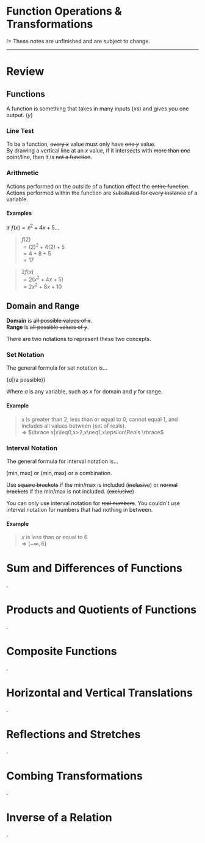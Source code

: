# Function Operations & Transformations

!> These notes are unfinished and are subject to change.

---

# Review
## Functions
A function is something that takes in many inputs ($x$s) and gives you one output. ($y$)

### Line Test
To be a function, ~~every $x$~~ value must only have ~~one $y$~~ value.  
By drawing a vertical line at an $x$ value, if it intersects with ~~more than one~~ point/line, then it is ~~not a function~~.

### Arithmetic
Actions performed on the outside of a function effect the ~~entire function~~.  
Actions performed within the function are ~~subsituted for every instance~~ of a variable.

#### Examples
If $f(x)=x^2+4x+5$...
> $f(2)$  
  $=(2)^2+4(2)+5$  
  $=4+8+5$  
  $=17$

> $2f(x)$  
  $=2(x^2+4x+5)$  
  $=2x^2+8x+10$

## Domain and Range
**Domain** is ~~all possible values of $x$~~.  
**Range** is ~~all possible values of $y$~~.

There are two notations to represent these two concepts.

### Set Notation
The general formula for set notation is...

$\lbrace a|\textrm{(a possible)} \rbrace$

Where $a$ is any variable, such as $x$ for domain and $y$ for range.

#### Example
> $x$ is greater than 2, less than or equal to 0, cannot equal 1, and includes all values between (set of reals).  
  => $\lbrace x|x\leq0,x>2,x\neq1,x\epsilon\Reals \rbrace$

### Interval Notation
The general formula for interval notation is...

$[\textrm{min}, \textrm{max}]$ or $(\textrm{min}, \textrm{max})$ or a combination.

Use ~~square brackets~~ if the min/max is included (~~inclusive~~) or ~~normal brackets~~ if the min/max is not included. (~~exclusive~~)

You can only use interval notation for ~~real numbers~~. You couldn't use interval notation for numbers that had nothing in between.

#### Example
> $x$ is less than or equal to 6  
  => $(-\infty, 6]$


# Sum and Differences of Functions
.


# Products and Quotients of Functions
.


# Composite Functions
.


# Horizontal and Vertical Translations
.


# Reflections and Stretches
.


# Combing Transformations
.


# Inverse of a Relation
.
